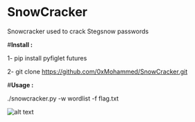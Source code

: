 # SnowCracker
Snowcracker used to crack Stegsnow passwords

#**Install :**

1- pip install pyfiglet futures

2- git clone https://github.com/0xMohammed/SnowCracker.git

#**Usage :**

./snowcracker.py -w wordlist -f flag.txt

![alt text](https://github.com/0xMohammed/SnowCracker/blob/master/Untitled.png)
